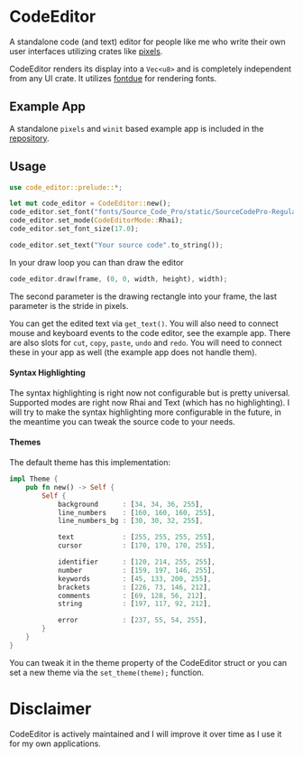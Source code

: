 # CodeEditor

A standalone code (and text) editor for people like me who write their own user interfaces utilizing crates like [pixels](https://github.com/parasyte/pixels).

CodeEditor renders its display into a ```Vec<u8>``` and is completely independent from any UI crate. It utilizes [fontdue](https://github.com/mooman219/fontdue) for rendering fonts.

## Example App

A standalone ```pixels``` and ```winit``` based example app is included in the [repository](https://github.com/markusmoenig/code_editor).

## Usage

```rust
use code_editor::prelude::*;

let mut code_editor = CodeEditor::new();
code_editor.set_font("fonts/Source_Code_Pro/static/SourceCodePro-Regular.ttf");
code_editor.set_mode(CodeEditorMode::Rhai);
code_editor.set_font_size(17.0);

code_editor.set_text("Your source code".to_string());
```

In your draw loop you can than draw the editor

```rust
code_editor.draw(frame, (0, 0, width, height), width);
```

The second parameter is the drawing rectangle into your frame, the last parameter is the stride in pixels.

You can get the edited text via ```get_text()```. You will also need to connect mouse and keyboard events to the code editor, see the example app. There are also slots for ```cut```, ```copy```, ```paste```, ```undo``` and ```redo```. You will need to connect these in your app as well (the example app does not handle them).

#### Syntax Highlighting

The syntax highlighting is right now not configurable but is pretty universal. Supported modes are right now Rhai and Text (which has no highlighting). I will try to make the syntax highlighting more configurable in the future, in the meantime you can tweak the source code to your needs.

#### Themes

The default theme has this implementation:

```rust
impl Theme {
    pub fn new() -> Self {
        Self {
            background      : [34, 34, 36, 255],
            line_numbers    : [160, 160, 160, 255],
            line_numbers_bg : [30, 30, 32, 255],

            text            : [255, 255, 255, 255],
            cursor          : [170, 170, 170, 255],

            identifier      : [120, 214, 255, 255],
            number          : [159, 197, 146, 255],
            keywords        : [45, 133, 200, 255],
            brackets        : [226, 73, 146, 212],
            comments        : [69, 128, 56, 212],
            string          : [197, 117, 92, 212],

            error           : [237, 55, 54, 255],
        }
    }
}
```

You can tweak it in the theme property of the CodeEditor struct or you can set a new theme via the ```set_theme(theme);``` function.

# Disclaimer

CodeEditor is actively maintained and I will improve it over time as I use it for my own applications.